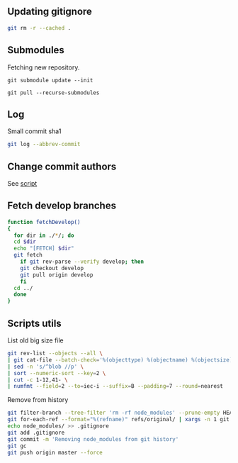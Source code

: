 ## Updating gitignore

```bash
git rm -r --cached .
```

## Submodules

Fetching new repository.

`git submodule update --init`

`git pull --recurse-submodules`

## Log

Small commit sha1

```bash
git log --abbrev-commit
```

## Change commit authors

See [script](https://bitbucket.org/_Blue/config_linux/src/1ce9dc9d0dc57dab0314bc2b44e92d6f7abec3d8/.blue/scripts/git_change_commit_author.sh?at=master&fileviewer=file-view-default)

## Fetch develop branches

```bash
function fetchDevelop()
{
  for dir in ./*/; do
  cd $dir
  echo "[FETCH] $dir"
  git fetch
    if git rev-parse --verify develop; then
    git checkout develop
    git pull origin develop
    fi
  cd ../
  done
}
```

## Scripts utils

List old big size file

```bash
git rev-list --objects --all \
| git cat-file --batch-check='%(objecttype) %(objectname) %(objectsize) %(rest)' \
| sed -n 's/^blob //p' \
| sort --numeric-sort --key=2 \
| cut -c 1-12,41- \
| numfmt --field=2 --to=iec-i --suffix=B --padding=7 --round=nearest
```

Remove from history

```bash
git filter-branch --tree-filter 'rm -rf node_modules' --prune-empty HEAD
git for-each-ref --format="%(refname)" refs/original/ | xargs -n 1 git update-ref -d
echo node_modules/ >> .gitignore
git add .gitignore
git commit -m 'Removing node_modules from git history'
git gc
git push origin master --force
```
